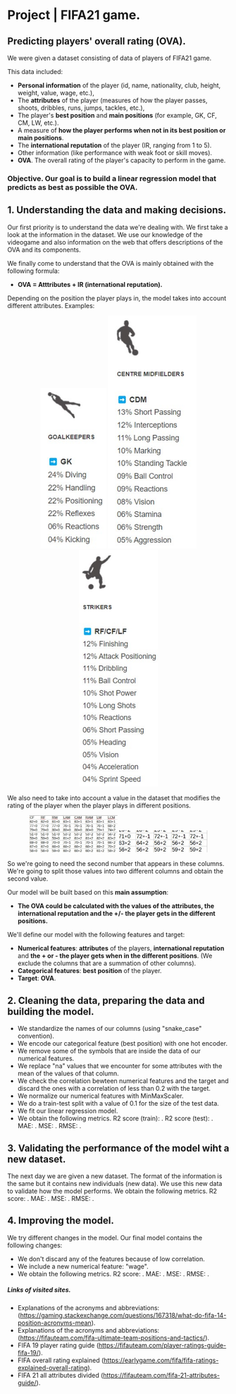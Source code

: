 # Project | FIFA21 game.
## Predicting players' overall rating (OVA).

We were given a dataset consisting of data of players of FIFA21 game.

This data included:
- **Personal information** of the player (id, name, nationality, club, height, weight, value, wage, etc.),
- The **attributes** of the player (measures of how the player passes, shoots, dribbles, runs, jumps, tackles, etc.),
- The player's **best position** and **main positions** (for example, GK, CF, CM, LW, etc.).
- A measure of **how the player performs when not in its best position or main positions**.
- The **international reputation** of the player (IR, ranging from 1 to 5).
- Other information (like performance with weak foot or skill moves).
- **OVA**. The overall rating of the player's capacity to perform in the game.

### **Objective**. Our goal is to build a **linear regression model** that predicts as best as possible the **OVA**.


## 1. Understanding the data and making decisions.
Our first priority is to understand the data we're dealing with. We first take a look at the information in the dataset.
We use our knowledge of the videogame and also information on the web that offers descriptions of the OVA and its components.

We finally come to understand that the OVA is mainly obtained with the following formula:

- **OVA = Atttributes + IR (international reputation).**

Depending on the position the player plays in, the model takes into account different attributes. Examples:

<div align="center">
  <img src="https://github.com/92CMDiego/Project_FIFA21/blob/main/GK.jpg?raw=true" alt="" width="150">
  <img src="https://github.com/92CMDiego/Project_FIFA21/blob/main/CDM.jpg?raw=true" alt="" width="200">
  <img src="https://github.com/92CMDiego/Project_FIFA21/blob/main/STRIKER.jpg?raw=true" alt="" width="180">
</div>

We also need to take into account a value in the dataset that modifies the rating of the player when the player plays in different positions.

<div align="center">
  <img src="https://github.com/92CMDiego/Project_FIFA21/blob/main/Improved%20performance.jpg?raw=true" alt="" width="200">
  <img src="https://github.com/92CMDiego/Project_FIFA21/blob/main/Decreased%20performance.jpg?raw=true" alt="" width="200">
</div>

So we're going to need the second number that appears in these columns. We're going to split those values into two different columns and obtain the second value.

Our model will be built based on this **main assumption**:
    
- **The OVA could be calculated with the values of the attributes, the international reputation and the +/- the player gets in the different positions.**

We'll define our model with the following features and target:
- **Numerical features**: **attributes** of the players, **international reputation** and **the + or - the player gets when in the different positions**.
(We exclude the columns that are a summation of other columns).
- **Categorical features**: **best position** of the player.
- **Target**: **OVA**.


## 2. Cleaning the data, preparing the data and building the model.
- We standardize the names of our columns (using "snake_case" convention).
- We encode our categorical feature (best position) with one hot encoder.
- We remove some of the symbols that are inside the data of our numerical features.
- We replace "na" values that we encounter for some attributes with the mean of the values of that column.
- We check the correlation bewteen numerical features and the target and discard the ones with a correlation of less than 0.2 with the target.
- We normalize our numerical features with MinMaxScaler.
- We do a train-test split with a value of 0.1 for the size of the test data.
- We fit our linear regression model.
- We obtain the following metrics. R2 score (train): . R2 score (test): . MAE: . MSE: . RMSE: .

## 3. Validating the performance of the model wiht a new dataset.
The next day we are given a new dataset. The format of the information is the same but it contains new individuals (new data).
We use this new data to validate how the model performs.
We obtain the following metrics. R2 score: . MAE: . MSE: . RMSE: .

## 4. Improving the model.
We try different changes in the model. Our final model contains the following changes:
- We don't discard any of the features because of low correlation.
- We include a new numerical feature: "wage".
- We obtain the following metrics. R2 score: .  MAE: . MSE: . RMSE: .

##### Links of visited sites.
- Explanations of the acronyms and abbreviations: (https://gaming.stackexchange.com/questions/167318/what-do-fifa-14-position-acronyms-mean).
- Explanations of the acronyms and abbreviations: (https://fifauteam.com/fifa-ultimate-team-positions-and-tactics/).
- FIFA 19 player rating guide (https://fifauteam.com/player-ratings-guide-fifa-19/).
- FIFA overall rating explained (https://earlygame.com/fifa/fifa-ratings-explained-overall-rating).
- FIFA 21 all attributes divided (https://fifauteam.com/fifa-21-attributes-guide/).
